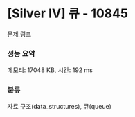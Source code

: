 # [Silver IV] 큐 - 10845 

[문제 링크](https://www.acmicpc.net/problem/10845) 

### 성능 요약

메모리: 17048 KB, 시간: 192 ms

### 분류

자료 구조(data_structures), 큐(queue)

